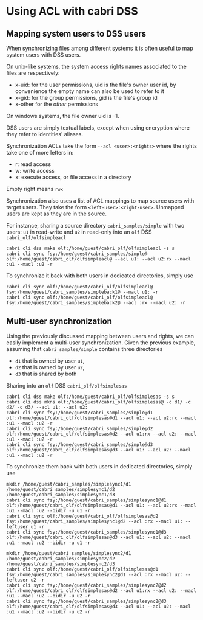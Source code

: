 # Using ACL with cabri DSS

## Mapping system users to DSS users

When synchronizing files among different systems it is often useful to map
system users with DSS users.

On unix-like systems, the system access rights names associated
to the files are respectively:

- x-uid:<uid> for the user permissions, uid is the file's owner user id,
by convenience the empty name can also be used to refer to it
- x-gid:<gid> for the group permissions, gid is the file's group id
- x-other for the _other_ permissions

On windows systems, the file owner uid is -1.

DSS users are simply textual labels, except when using encryption
where they refer to identities' aliases.

Synchronization ACLs take the form `--acl <user>:<rights>` where the
rights take one of more letters in:
- r: read access
- w: write access
- x: execute access, or file access in a directory

Empty right means `rwx`

Synchronization also uses a list of ACL mappings to map source users with target users.
They take the form `<left-user>:<right-user>`. Unmapped users are kept as they are in the source.

For instance, sharing a source directory `cabri_samples/simple`
with two users: `u1` in read-write and `u2` in read-only
into an `olf` DSS `cabri_olf/olfsimpleacl` 

    cabri cli dss make olf:/home/guest/cabri_olf/olfsimpleacl -s s
    cabri cli sync fsy:/home/guest/cabri_samples/simple@ olf:/home/guest/cabri_olf/olfsimpleacl@ --acl u1: --acl u2:rx --macl :u1 --macl :u2 -r

To synchronize it back with both users in dedicated directories, simply use

    cabri cli sync olf:/home/guest/cabri_olf/olfsimpleacl@ fsy:/home/guest/cabri_samples/simpleback1@ --macl u1: -r
    cabri cli sync olf:/home/guest/cabri_olf/olfsimpleacl@ fsy:/home/guest/cabri_samples/simpleback2@ --acl :rx --macl u2: -r

## Multi-user synchronization

Using the previously discussed mapping between users and rights,
we can easily implement a multi-user synchronization.
Given the previous example, assuming that `cabri_samples/simple` contains
three directories

- `d1` that is owned by user `u1`,
- `d2` that is owned by user `u2`,
- `d3` that is shared by both

Sharing into an `olf` DSS `cabri_olf/olfsimplesas` 

    cabri cli dss make olf:/home/guest/cabri_olf/olfsimplesas -s s
    cabri cli dss mkns olf:/home/guest/cabri_olf/olfsimplesas@ -c d1/ -c d2/ -c d3/ --acl u1: --acl u2:
    cabri cli sync fsy:/home/guest/cabri_samples/simple@d1 olf:/home/guest/cabri_olf/olfsimplesas@d1 --acl u1: --acl u2:rx --macl :u1 --macl :u2 -r
    cabri cli sync fsy:/home/guest/cabri_samples/simple@d2 olf:/home/guest/cabri_olf/olfsimplesas@d2 --acl u1:rx --acl u2: --macl :u1 --macl :u2 -r
    cabri cli sync fsy:/home/guest/cabri_samples/simple@d3 olf:/home/guest/cabri_olf/olfsimplesas@d3 --acl u1: --acl u2: --macl :u1 --macl :u2 -r

To synchronize them back with both users in dedicated directories, simply use

    mkdir /home/guest/cabri_samples/simplesync1/d1 /home/guest/cabri_samples/simplesync1/d2 /home/guest/cabri_samples/simplesync1/d3
    cabri cli sync fsy:/home/guest/cabri_samples/simplesync1@d1 olf:/home/guest/cabri_olf/olfsimplesas@d1 --acl u1: --acl u2:rx --macl :u1 --macl :u2 --bidir -u u1 -r
    cabri cli sync olf:/home/guest/cabri_olf/olfsimplesas@d2 fsy:/home/guest/cabri_samples/simplesync1@d2 --acl :rx --macl u1: --leftuser u1 -r
    cabri cli sync fsy:/home/guest/cabri_samples/simplesync1@d3 olf:/home/guest/cabri_olf/olfsimplesas@d3 --acl u1: --acl u2: --macl :u1 --macl :u2 --bidir -u u1 -r

    mkdir /home/guest/cabri_samples/simplesync2/d1 /home/guest/cabri_samples/simplesync2/d2 /home/guest/cabri_samples/simplesync2/d3
    cabri cli sync olf:/home/guest/cabri_olf/olfsimplesas@d1 fsy:/home/guest/cabri_samples/simplesync2@d1 --acl :rx --macl u2: --leftuser u2 -r
    cabri cli sync fsy:/home/guest/cabri_samples/simplesync2@d2 olf:/home/guest/cabri_olf/olfsimplesas@d2 --acl u1:rx --acl u2: --macl :u1 --macl :u2 --bidir -u u2 -r
    cabri cli sync fsy:/home/guest/cabri_samples/simplesync2@d3 olf:/home/guest/cabri_olf/olfsimplesas@d3 --acl u1: --acl u2: --macl :u1 --macl :u2 --bidir -u u2 -r
